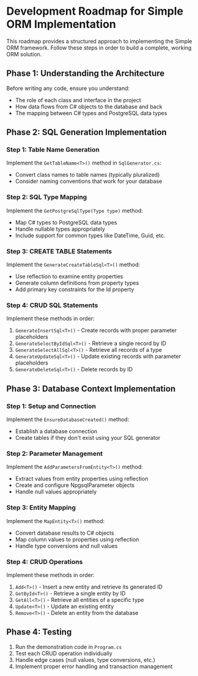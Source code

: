 # Development Roadmap for Simple ORM Implementation

This roadmap provides a structured approach to implementing the Simple ORM framework. Follow these steps in order to build a complete, working ORM solution.

## Phase 1: Understanding the Architecture

Before writing any code, ensure you understand:
- The role of each class and interface in the project
- How data flows from C# objects to the database and back
- The mapping between C# types and PostgreSQL data types

## Phase 2: SQL Generation Implementation

### Step 1: Table Name Generation
Implement the `GetTableName<T>()` method in `SqlGenerator.cs`:
- Convert class names to table names (typically pluralized)
- Consider naming conventions that work for your database

### Step 2: SQL Type Mapping
Implement the `GetPostgreSqlType(Type type)` method:
- Map C# types to PostgreSQL data types
- Handle nullable types appropriately
- Include support for common types like DateTime, Guid, etc.

### Step 3: CREATE TABLE Statements
Implement the `GenerateCreateTableSql<T>()` method:
- Use reflection to examine entity properties
- Generate column definitions from property types
- Add primary key constraints for the Id property

### Step 4: CRUD SQL Statements
Implement these methods in order:
1. `GenerateInsertSql<T>()` - Create records with proper parameter placeholders
2. `GenerateSelectByIdSql<T>()` - Retrieve a single record by ID
3. `GenerateSelectAllSql<T>()` - Retrieve all records of a type
4. `GenerateUpdateSql<T>()` - Update existing records with parameter placeholders
5. `GenerateDeleteSql<T>()` - Delete records by ID

## Phase 3: Database Context Implementation

### Step 1: Setup and Connection
Implement the `EnsureDatabaseCreated()` method:
- Establish a database connection
- Create tables if they don't exist using your SQL generator

### Step 2: Parameter Management
Implement the `AddParametersFromEntity<T>()` method:
- Extract values from entity properties using reflection
- Create and configure NpgsqlParameter objects
- Handle null values appropriately

### Step 3: Entity Mapping
Implement the `MapEntity<T>()` method:
- Convert database results to C# objects
- Map column values to properties using reflection
- Handle type conversions and null values

### Step 4: CRUD Operations
Implement these methods in order:
1. `Add<T>()` - Insert a new entity and retrieve its generated ID
2. `GetById<T>()` - Retrieve a single entity by ID
3. `GetAll<T>()` - Retrieve all entities of a specific type
4. `Update<T>()` - Update an existing entity
5. `Remove<T>()` - Delete an entity from the database

## Phase 4: Testing

1. Run the demonstration code in `Program.cs`
2. Test each CRUD operation individually
3. Handle edge cases (null values, type conversions, etc.)
4. Implement proper error handling and transaction management
